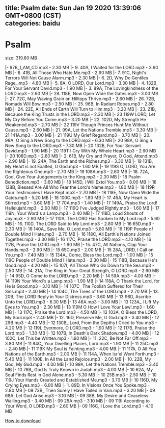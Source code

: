 
title: Psalm
date: Sun Jan 19 2020 13:39:06 GMT+0800 (CST)    
categories: baidu
---

# Psalm
size: 319.80 MB
 
 
|- 97B_I_AM_CD.mp3 - 2.30 MB
|- 9. 40A, I Waited for the LORD.mp3 - 3.90 MB
|- 8. 41B, All Those Who Hate Me.mp3 - 2.90 MB
|- 7. 91C, Night's Terrors Will Not Cause Alarm.mp3 - 2.30 MB
|- 6. 2D, Why Do Gentiles Rage_.mp3 - 4.80 MB
|- 5. 8A, O LORD, Our Lord.mp3 - 3.30 MB
|- 4. 132B, For Your Servant David.mp3 - 1.90 MB
|- 3. 89A, The Lovingkindness of the LORD.mp3 - 2.60 MB
|- 28. 118E, Now Open Wide the Gates.mp3 - 3.00 MB
|- 27. 72C, May Waving Grain on Hilltops Thrive.mp3 - 2.60 MB
|- 26. 72B, Nomads Will Bow.mp3 - 2.50 MB
|- 25. 96B, In Radiant Robes.mp3 - 2.80 MB
|- 24. 22E, All Ends of Earth Will Turn to Him.mp3 - 3.20 MB
|- 23. 21B, Because the King Trusts in the LORD.mp3 - 2.30 MB
|- 23 119W LORD, Let My Cry Before You Come.mp3 - 3.20 MB
|- 22. 102D, My Strength He Weakened.mp3 - 2.70 MB
|- 22 119V Though Princes Hunt Me Without Cause.mp3 - 2.60 MB
|- 21. 99A, Let the Nations Tremble.mp3 - 3.30 MB
|- 21 141A.mp3 - 3.00 MB
|- 21 119U My Grief Regard.mp3 - 3.70 MB
|- 20. 98A, O Sing a New Song to the LORD.mp3 - 6.30 MB
|- 20 98A, O Sing a New Song to the LORD.mp3 - 7.30 MB
|- 20 132B, For Your Servant David.mp3 - 1.90 MB
|- 20 119T I Cry With My Whole Heart.mp3 - 2.60 MB
|- 20 108D.mp3 - 2.60 MB
|- 2. 61B, My Cry and Prayer, O God, Attend.mp3 - 2.90 MB
|- 19. 24A, The Earth and the Riches.mp3 - 3.30 MB
|- 19 131B, My Heart is not Exalted, O God.mp3 - 1.60 MB
|- 19 119S O, LORD, You Are the Righteous One.mp3 - 2.70 MB
|- 19 108A.mp3 - 2.60 MB
|- 18. 72A, God, Give Your Judgements to the King.mp3 - 2.30 MB
|- 18 Psalm Benediction.mp3 - 3.60 MB
|- 18 145D, I Will Extol You.mp3 - 8.00 MB
|- 18 128B, Blessed Are All Who Fear the Lord's Name.mp3 - 1.80 MB
|- 18 119R Your Testimonies I Have Kept.mp3 - 2.70 MB
|- 18 118E, Now Open Wide the Gates.mp3 - 5.20 MB
|- 18 100C.mp3 - 1.80 MB
|- 17. 45A, My Heart is Stirred.mp3 - 3.60 MB
|- 17 70A.mp3 - 1.40 MB
|- 17 149A_ Praise the Lord! Hallelujah!.mp3 - 2.90 MB
|- 17 119Q I've Judged Rightly.mp3 - 1.60 MB
|- 17 119N, Your Word's a Lamp.mp3 - 2.40 MB
|- 17 118D, Loud Shouts of Joy.mp3 - 2.90 MB
|- 17 110A, The LORD Has Spoken to My Lord.mp3 - 5.60 MB
|- 16. 110D, The LORD Said to My Lord.mp3 - 2.80 MB
|- 16 65D.mp3 - 2.30 MB
|- 16 140A_ Save Me, O Lord.mp3 - 5.80 MB
|- 16 119P People of Double Mind I Hate.mp3 - 2.70 MB
|- 16 118C, All Earth's Nations Joined Together.mp3 - 3.30 MB
|- 16 117C, Praise the LORD.mp3 - 4.10 MB
|- 16 117B, Praise the LORD.mp3 - 1.60 MB
|- 15. 47C, All Nations, Clap Your Hands.mp3 - 2.90 MB
|- 15 65C.mp3 - 2.00 MB
|- 15 28A, LORD, I Call on You.mp3 - 7.40 MB
|- 15 134A_ Come, Bless the Lord.mp3 - 1.00 MB
|- 15 119O People of Double Mind I Hate.mp3 - 2.30 MB
|- 15 118B, Because He's Good.mp3 - 4.20 MB
|- 15 107I, All Those Who Go Down to the Sea.mp3 - 2.50 MB
|- 14. 21A, The King in Your Great Strength, O LORD.mp3 - 2.60 MB
|- 14 95D, O Come to the LORD.mp3 - 2.20 MB
|- 14 59A.mp3 - 4.00 MB
|- 14 119N Your Word's a Lamp.mp3 - 1.90 MB
|- 14 118A, O Thank the Lord, for He is Good.mp3 - 3.10 MB
|- 14 107C_ The Foolish Suffered for Their Sins.mp3 - 2.40 MB
|- 14 104C, The Trees of the LORD.mp3 - 2.70 MB
|- 13. 20B, The LORD Reply in Your Distress.mp3 - 3.60 MB
|- 13 96D, Ascribe Unto the LORD.mp3 - 6.30 MB
|- 13 48A.mp3 - 3.00 MB
|- 13 123A_ I Lift My Eyes to You.mp3 - 2.30 MB
|- 13 119M O How I Love Your Law!.mp3 - 1.60 MB
|- 13 117C, Praise the Lord.mp3 - 4.50 MB
|- 13 103A, O Bless the LORD, My Soul.mp3 - 2.40 MB
|- 12. 16D, Preserve Me, O God.mp3 - 3.40 MB
|- 12 29B.mp3 - 4.40 MB
|- 12 130B_ Lord, From the Depths I Cried to You.mp3 - 4.20 MB
|- 12 119L Evermore, O LORD.mp3 - 1.90 MB
|- 12 117B, Praise the Lord.mp3 - 1.30 MB
|- 12 107B, In Death's Dark Shadow.mp3 - 4.00 MB
|- 12 102C, Let This be Written.mp3 - 1.90 MB
|- 11. 22C, Be Not Far Off.mp3 - 3.80 MB
|- 11 84C_ Your Dwelling Places, Lord.mp3 - 1.90 MB
|- 11 25C.mp3 - 2.40 MB
|- 11 119K My Soul is Fainting.mp3 - 4.00 MB
|- 11 117A, O All You Nations of the Earth.mp3 - 2.00 MB
|- 11 114A, When Isr'el Went Forth.mp3 - 5.40 MB
|- 11 100E, In All the Land Rejoice.mp3 - 2.00 MB
|- 10. 22B, My God, My God.mp3 - 4.00 MB
|- 10 99A, Let the Nations Tremble.mp3 - 3.40 MB
|- 10 76B_ God Is Truly Known in Judah.mp3 - 4.00 MB
|- 10 62A, My Soul Finds Rest in God Alone.mp3 - 5.30 MB
|- 10 25B.mp3 - 2.50 MB
|- 10 119J Your Hands Created and Established Me.mp3 - 3.70 MB
|- 10 116D, My Crying Eyes.mp3 - 6.00 MB
|- 1. 89D, In Visions Once You Spoke.mp3 - 2.80 MB
|- 09 73B_ Then Surely I Have Toiled in Vain.mp3 - 3.20 MB
|- 09 68A, Let God Arise.mp3 - 3.10 MB
|- 09 38B, My Desire and Ceaseless Wailing.mp3 - 3.40 MB
|- 09 25A.mp3 - 3.10 MB
|- 09 119I According to Your Word, O LORD.mp3 - 2.60 MB
|- 09 116C, I Love the Lord.mp3 - 4.10 MB

[How to download](https://bpcam.bemobtrk.com/go/2ceec3aa-1ca2-46d6-b9ff-aaa5c184517c?jno=801)